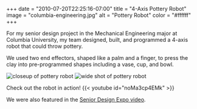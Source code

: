 +++
date = "2010-07-20T22:25:16-07:00"
title = "4-Axis Pottery Robot"
image = "columbia-engineering.jpg"
alt = "Pottery Robot"
color = "#ffffff"
+++

<!-- linkCode = "https://github.com/kdevo/" -->

For my senior design project in the Mechanical Engineering major at Columbia University, my team designed, built, and programmed a 4-axis robot that could throw pottery.

We used two end effectors, shaped like a palm and a finger, to press the clay into pre-programmed shapes including a vase, cup, and bowl.

![closeup of pottery robot](images/potbot-closeup-thumbnail.png)
![wide shot of pottery robot](images/potbot-wide-thumbnail.png)

Check out the robot in action!
{{< youtube id="noMa3cp4EMk" >}}

<!-- prettier-ignore-start -->
 
We were also featured in the [Senior Design Expo video](https://youtu.be/Y1ClqYPPJVE?t=76).
<!-- prettier-ignore-end -->
